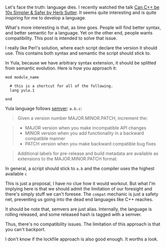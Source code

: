Let's face the truth: language dies. I recently watched the talk [Can C++ be 10x Simpler & Safer by Herb Sutter](https://www.youtube.com/watch?v=ELeZAKCN4tY). It seems quite interesting and is quite inspiring for me to develop a language.

What's more interesting is that, as time goes. People will find better syntax, and better semantic for a language. Yet on the other end, people wants compatibility. This post is intended to solve that issue. 

I really like Perl's solution, where each script declare the version it should use. This contains both syntax and semantic the script should stick to. 

In Yula, because we have arbitrary syntax extension, it should be splitted from semantic evolution. Here is how you approach it: 

```
mod module_name
  
  # this is a shortcut for all of the following.
  lang yula.1
  
end

```

Yula language follows [semver](https://semver.org/): `a.b.c`:

> Given a version number MAJOR.MINOR.PATCH, increment the:

> - MAJOR version when you make incompatible API changes
> - MINOR version when you add functionality in a backward compatible manner
> - PATCH version when you make backward compatible bug fixes

> Additional labels for pre-release and build metadata are available as extensions to the MAJOR.MINOR.PATCH format.

In general, a script should stick to `a.b` and the compiler uses the highest available `c`

This is just a proposal, I have no clue how it would workout. But what I'm implying here is that we should admit the limitation of our foresight and there's simply stuff we can't foresee. The `compat` mechanic is just a safety net, preventing us going into the dead end languages like C++ reaches.

It should be note that, semvers are just alias. Internally, the language is rolling released, and some released hash is tagged with a semver.

Thus, there's no compatibility issues. The limitation of this approach is that you can't backport.

I don't know if the lockfile approach is also good enough. It worths a look.
